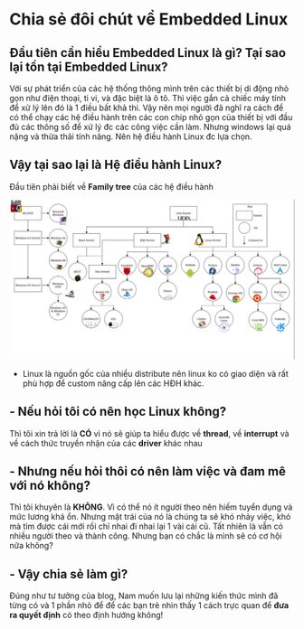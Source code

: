# Chia sẻ đôi chút về Embedded Linux

## Đầu tiên cần hiểu Embedded Linux là gì? Tại sao lại tồn tại Embedded Linux?
Với sự phát triển của các hệ thống thông mình trên các thiết bị di động nhỏ gọn như điện thoại, ti vi, và đặc biệt là ô tô. Thì việc gắn cả chiếc máy tính để xử lý lên đó là 1 điều bất khả thi. Vậy nên mọi người đã nghĩ ra cách để có thể chạy các hệ điều hành trên các con chip nhỏ gọn của thiết bị với đầu đủ các thông số để xử lý đc các công việc cần làm. Nhưng windows lại quá nặng và thừa thãi tính năng. Nên hệ điều hành Linux đc lựa chọn.

## Vậy tại sao lại là Hệ điều hành Linux?

Đầu tiên phải biết về **Family tree** của các hệ điều hành


![img.png](blog/linux/img/family_tree.png)

-   Linux là nguồn gốc của nhiều distribute nên linux ko có giao diện và rất phù hợp để custom nâng cấp lên các HĐH khác.

## - Nếu hỏi tôi có nên học Linux không? 
Thì tôi xin trả lời là **CÓ** vì nó sẽ giúp ta hiểu được về **thread**, về **interrupt** và về cách thức truyền nhận của các **driver** khác nhau
## - Nhưng nếu hỏi thôi có nên làm việc và đam mê với nó không?
Thì tôi khuyên là **KHÔNG**. Vì có thể nó ít người theo nên hiếm tuyển dụng và mức lương khá ổn. Nhưng mặt trái của nó là chúng ta sẽ khó nhảy việc, khó mà tìm được cái mới rồi chỉ nhai đi nhai lại 1 vài cái cũ. Tất nhiên là vẫn có nhiều người theo và thành công. Nhưng bạn có chắc là mình sẽ có cơ hội nữa không?
## - Vậy chia sẻ làm gì?
Đúng như tư tưởng của blog, Nam muốn lưu lại những kiến thức mình đã từng có và 1 phần nhỏ để để các bạn trẻ nhìn thấy 1 cách trực quan để **đưa ra quyết định** có theo định hướng không!
